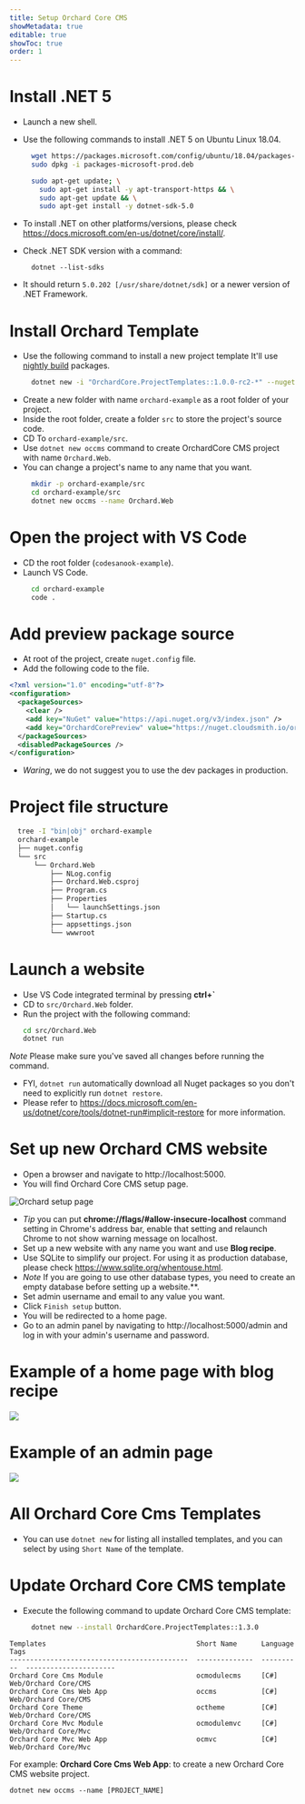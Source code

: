 ```yaml
---
title: Setup Orchard Core CMS
showMetadata: true
editable: true
showToc: true
order: 1
---
```


# Install .NET 5
- Launch a new shell.
- Use the following commands to install .NET 5 on Ubuntu Linux 18.04.
  ```sh
    wget https://packages.microsoft.com/config/ubuntu/18.04/packages-microsoft-prod.deb -O packages-microsoft-prod.deb
    sudo dpkg -i packages-microsoft-prod.deb

    sudo apt-get update; \
      sudo apt-get install -y apt-transport-https && \
      sudo apt-get update && \
      sudo apt-get install -y dotnet-sdk-5.0
  ```

- To install .NET on other platforms/versions, please check https://docs.microsoft.com/en-us/dotnet/core/install/.
- Check .NET SDK version with a command:
  ```
    dotnet --list-sdks
  ```
- It should return `5.0.202 [/usr/share/dotnet/sdk]` or a newer version of .NET Framework.

# Install Orchard Template
- Use the following command to install a new project template
  It'll use [nightly build](https://github.com/OrchardCMS/OrchardCore/#build-status) packages.
  ```sh
    dotnet new -i "OrchardCore.ProjectTemplates::1.0.0-rc2-*" --nuget-source https://nuget.cloudsmith.io/orchardcore/preview/v3/index.json
  ```
- Create a new folder with name `orchard-example` as a root folder of your project.
- Inside the root folder, create a folder `src` to store the project's source code.
- CD To `orchard-example/src`.
- Use `dotnet new occms` command to create OrchardCore CMS project with name `Orchard.Web`.
- You can change a project's name to any name that you want.
  ```sh
    mkdir -p orchard-example/src
    cd orchard-example/src
    dotnet new occms --name Orchard.Web
  ```
# Open the project with VS Code
- CD the root folder (`codesanook-example`).
- Launch VS Code.
  ```sh
    cd orchard-example
    code .
  ```
# Add preview package source
- At root of the project, create `nuget.config` file.
- Add the following code to the file.
```xml
<?xml version="1.0" encoding="utf-8"?>
<configuration>
  <packageSources>
    <clear />
    <add key="NuGet" value="https://api.nuget.org/v3/index.json" />
    <add key="OrchardCorePreview" value="https://nuget.cloudsmith.io/orchardcore/preview/v3/index.json" />
  </packageSources>
  <disabledPackageSources />
</configuration>
```
- *Waring*, we do not suggest you to use the dev packages in production.

# Project file structure
  ```sh
    tree -I "bin|obj" orchard-example
    orchard-example
    ├── nuget.config
    └── src
        └── Orchard.Web
            ├── NLog.config
            ├── Orchard.Web.csproj
            ├── Program.cs
            ├── Properties
            │   └── launchSettings.json
            ├── Startup.cs
            ├── appsettings.json
            └── wwwroot
  ```
# Launch a website
- Use VS Code integrated terminal by pressing **ctrl+`**
- CD to `src/Orchard.Web` folder.
- Run the project with the following command:
  ```sh
  cd src/Orchard.Web
  dotnet run
  ```
*Note* Please make sure you've saved all changes before running the command.
- FYI, `dotnet run` automatically download all Nuget packages so you don't need to explicitly run `dotnet restore`.
- Please refer to https://docs.microsoft.com/en-us/dotnet/core/tools/dotnet-run#implicit-restore for more information.

# Set up new Orchard CMS website
- Open a browser and navigate to http://localhost:5000.
- You will find Orchard Core CMS setup page.

![Orchard setup page](./images/orchard-setup-page.png)
- *Tip* you can put **chrome://flags/#allow-insecure-localhost** command setting in Chrome's address bar, enable that setting and relaunch Chrome to not show warning message on localhost.
- Set up a new website with any name you want and use **Blog recipe**.
- Use SQLite to simplify our project. For using it as production database, please check  https://www.sqlite.org/whentouse.html.
- *Note* If you are going to use other database types,  you need to create an empty database before setting up a website.**.
- Set admin username and email to any value you want.
- Click `Finish setup` button.
- You will be redirected to a home page.
- Go to an admin panel by navigating to http://localhost:5000/admin and log in with your admin's username and password.

# Example of a home page with blog recipe
![](images/orchard-core-cms-home-page.png)

# Example of an admin page
![](images/orchard-core-cms-admin-page.png)

# All Orchard Core Cms Templates
- You can use `dotnet new` for listing all installed templates, and you can select by using `Short Name` of the template.

# Update Orchard Core CMS template
- Execute the following command to update Orchard Core CMS template:
  ```sh
    dotnet new --install OrchardCore.ProjectTemplates::1.3.0
  ```

```
Templates                                     Short Name      Language    Tags
--------------------------------------------  --------------  ----------  ----------------------
Orchard Core Cms Module                       ocmodulecms     [C#]        Web/Orchard Core/CMS
Orchard Core Cms Web App                      occms           [C#]        Web/Orchard Core/CMS
Orchard Core Theme                            octheme         [C#]        Web/Orchard Core/CMS
Orchard Core Mvc Module                       ocmodulemvc     [C#]        Web/Orchard Core/Mvc
Orchard Core Mvc Web App                      ocmvc           [C#]        Web/Orchard Core/Mvc
```

For example:
**Orchard Core Cms Web App**:  to create a new Orchard Core CMS website project.
```
dotnet new occms --name [PROJECT_NAME]
```
